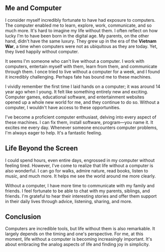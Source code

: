 
## Me and Computer

I consider myself incredibly fortunate to have had exposure to computers. The computer enabled me to learn, explore, work, communicate, and so much more. It's hard to imagine my life without them. I often reflect on how lucky I'm to have been born in the digital age. My parents, on the other hand, didn't have the same luxury. They grew up in the era of the **Vietnam War**, a time when computers were not as ubiquitous as they are today. Yet, they lived happily without computer.

It seems I'm someone who can't live without a computer. I work with computers, entertain myself with them, learn from them, and communicate through them. I once tried to live without a computer for a week, and I found it incredibly challenging. Perhaps fate has bound me to these machines.

I vividly remember the first time I laid hands on a computer; it was around 14 year ago when I young. It felt like something entirely new and exciting. Computer games, educational software, and entertainment websites opened up a whole new world for me, and they continue to do so. Without a computer, I wouldn't have access to these opportunities.

I've become a proficient computer enthusiast, delving into every aspect of these machines. I can fix them, install software, program—you name it. It excites me every day. Whenever someone encounters computer problems, I'm always eager to help. It's a fantastic feeling.


## Life Beyond the Screen

I could spend hours, even entire days, engrossed in my computer without feeling tired. However, I've come to realize that life without a computer is also wonderful. I can go for walks, admire nature, read books, listen to music, and much more. It helps me see the world around me more clearly.

Without a computer, I have more time to communicate with my family and friends. I feel fortunate to be able to chat with my parents, siblings, and friends. I'm grateful to hear their interesting stories and offer them support in their daily lives through advice, listening, sharing, and more.

## Conclusion

Computers are incredible tools, but life without them is also remarkable. It largely depends on the timing and one's perspective. For me, at this moment, life without a computer is becoming increasingly important. It's about embracing the analog aspects of life and finding joy in simplicity.